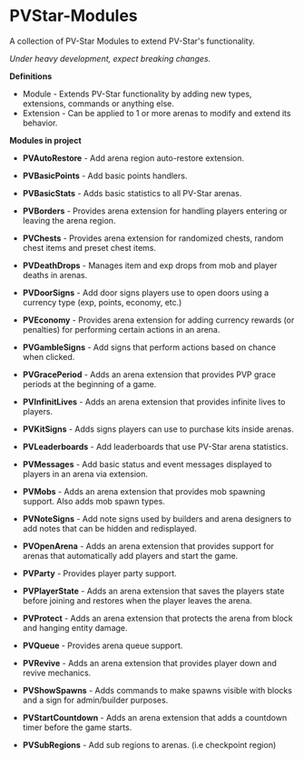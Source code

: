 PVStar-Modules
=====================

A collection of PV-Star Modules to extend PV-Star's functionality.

*Under heavy development, expect breaking changes.*



**Definitions**

 * Module - Extends PV-Star functionality by adding new types, extensions, commands or anything else.
 * Extension - Can be applied to 1 or more arenas to modify and extend its behavior.



 **Modules in project**

 * **PVAutoRestore** - Add arena region auto-restore extension.
 
 * **PVBasicPoints** - Add basic points handlers.
 
 * **PVBasicStats** - Adds basic statistics to all PV-Star arenas.
 
 * **PVBorders** - Provides arena extension for handling players entering or leaving the arena region.
 
 * **PVChests** - Provides arena extension for randomized chests, random chest items and preset chest items.
 
 * **PVDeathDrops** - Manages item and exp drops from mob and player deaths in arenas.
 
 * **PVDoorSigns** - Add door signs players use to open doors using a currency type (exp, points, economy, etc.)

 * **PVEconomy** - Provides arena extension for adding currency rewards (or penalties) for performing certain actions in an arena.
 
 * **PVGambleSigns** - Add signs that perform actions based on chance when clicked.
 
 * **PVGracePeriod** - Adds an arena extension that provides PVP grace periods at the beginning of a game.
 
 * **PVInfinitLives** - Adds an arena extension that provides infinite lives to players.
 
 * **PVKitSigns** - Adds signs players can use to purchase kits inside arenas.
 
 * **PVLeaderboards** - Add leaderboards that use PV-Star arena statistics.
 
 * **PVMessages** - Add basic status and event messages displayed to players in an arena via extension.
 
 * **PVMobs** - Adds an arena extension that provides mob spawning support. Also adds mob spawn types.
 
 * **PVNoteSigns** - Add note signs used by builders and arena designers to add notes that can be hidden and redisplayed.
 
 * **PVOpenArena** - Adds an arena extension that provides support for arenas that automatically add players and start the game.
 
 * **PVParty** - Provides player party support.
 
 * **PVPlayerState** - Adds an arena extension that saves the players state before joining and restores when the player leaves the arena.
 
 * **PVProtect** - Adds an arena extension that protects the arena from block and hanging entity damage.
 
 * **PVQueue** - Provides arena queue support.
 
 * **PVRevive** - Adds an arena extension that provides player down and revive mechanics.
 
 * **PVShowSpawns** - Adds commands to make spawns visible with blocks and a sign for admin/builder purposes.
 
 * **PVStartCountdown** -  Adds an arena extension that adds a countdown timer before the game starts.
 
 * **PVSubRegions** - Add sub regions to arenas. (i.e checkpoint region)